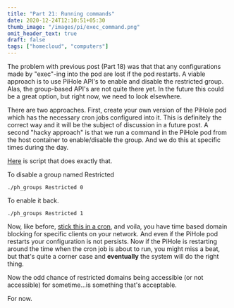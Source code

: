 ```yaml
---
title: "Part 21: Running commands"
date: 2020-12-24T12:10:51+05:30
thumb_image: "/images/pi/exec_command.png"
omit_header_text: true
draft: false
tags: ["homecloud", "computers"]
---
```


The problem with previous post (Part 18) was that that any configurations made by "exec"-ing into the pod are lost if the pod restarts. A viable approach is to use PiHole API's to enable and disable the restricted group. Alas, the group-based API's are not quite there yet. In the future this could be a great option, but right now, we need to look elsewhere. 

There are two approaches. First, create your own version of the PiHole pod which has the necessary cron jobs configured into it. This is definitely the correct way and it will be the subject of discussion in a future post. A second "hacky approach" is that we run a command in the PiHole pod from the host container to enable/disable the group. And we do this at specific times during the day. 

[Here](https://github.com/devqurious/homecloud/blob/main/yml/pihole/ph_groups.py) is script that does exactly that. 

To disable a group named Restricted

```
./ph_groups Restricted 0
```

To enable it back.

```
./ph_groups Restricted 1
```

Now, like before, [stick this in a cron](https://github.com/devqurious/homecloud/blob/main/yml/pihole/ph_cron.cron), and voila, you have time based domain blocking for specific clients on your network. And even if the PiHole pod restarts your configuration is not persists. Now if the PiHole is restarting around the time when the cron job is about to run, you might miss a beat, but that's quite a corner case and **eventually** the system will do the right thing. 

Now the odd chance of restricted domains being accessible (or not accessible) for sometime...is something that's acceptable.

For now.